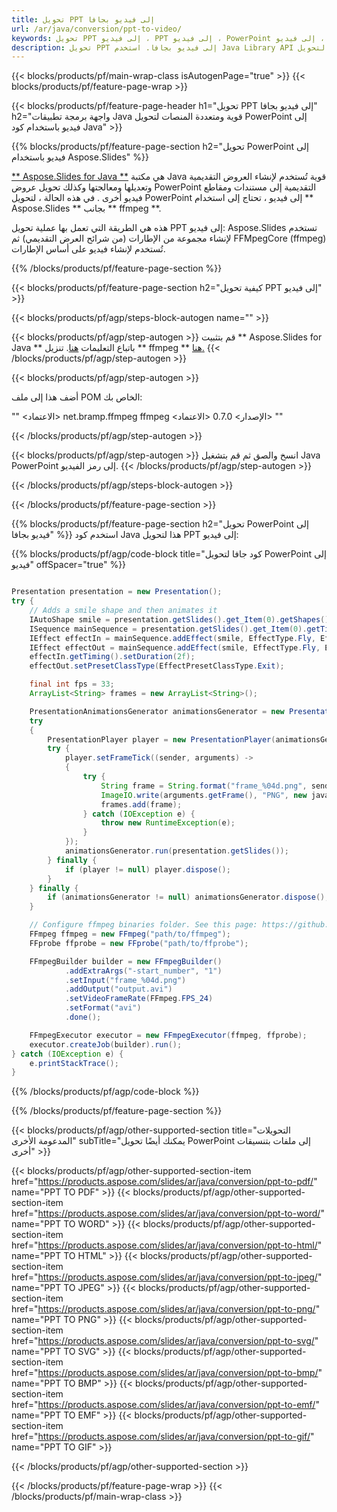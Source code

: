 ```yaml
---
title: تحويل PPT إلى فيديو بجافا
url: /ar/java/conversion/ppt-to-video/
keywords: تحويل PPT إلى فيديو ، PPT إلى فيديو ، PowerPoint إلى فيديو ، PPT إلى MP4 ، Java API ، مكتبة Java
description: تحويل PPT إلى فيديو بجافا. استخدم Java Library API لتحويل PowerPoint إلى فيديو
---
```


{{< blocks/products/pf/main-wrap-class isAutogenPage="true" >}}
{{< blocks/products/pf/feature-page-wrap >}}

{{< blocks/products/pf/feature-page-header h1="تحويل PPT إلى فيديو بجافا" h2="واجهة برمجة تطبيقات Java قوية ومتعددة المنصات لتحويل PowerPoint إلى فيديو باستخدام كود Java" >}}

{{% blocks/products/pf/feature-page-section h2="تحويل PowerPoint إلى فيديو باستخدام Aspose.Slides" %}}

[** Aspose.Slides for Java **](https://products.aspose.com/slides/ar/java/) هي مكتبة Java قوية تُستخدم لإنشاء العروض التقديمية وتعديلها ومعالجتها وكذلك تحويل عروض PowerPoint التقديمية إلى مستندات ومقاطع فيديو أخرى . في هذه الحالة ، لتحويل PowerPoint إلى فيديو ، تحتاج إلى استخدام ** Aspose.Slides ** بجانب ** ffmpeg **.

هذه هي الطريقة التي تعمل بها عملية تحويل PPT إلى فيديو: Aspose.Slides تستخدم لإنشاء مجموعة من الإطارات (من شرائح العرض التقديمي) ثم FFMpegCore (ffmpeg) تُستخدم لإنشاء فيديو على أساس الإطارات.

{{% /blocks/products/pf/feature-page-section %}}

{{< blocks/products/pf/feature-page-section  h2="كيفية تحويل PPT إلى فيديو" >}}

{{< blocks/products/pf/agp/steps-block-autogen name="" >}}

{{< blocks/products/pf/agp/step-autogen >}}
قم بتثبيت ** Aspose.Slides for Java ** باتباع التعليمات [هنا](https://docs.aspose.com/slides/java/installation/). تنزيل ** ffmpeg ** [هنا.](https://ffmpeg.org/download.html)
{{< /blocks/products/pf/agp/step-autogen >}}

{{< blocks/products/pf/agp/step-autogen >}}

أضف هذا إلى ملف POM الخاص بك:

""
   <الاعتماد>
     <groupId> net.bramp.ffmpeg </groupId>
     <artifactId> ffmpeg </artifactId>
     <الإصدار> 0.7.0 </version>
   <الاعتماد>
""

{{< /blocks/products/pf/agp/step-autogen >}}

{{< blocks/products/pf/agp/step-autogen >}}
انسخ والصق ثم قم بتشغيل Java PowerPoint إلى رمز الفيديو.
{{< /blocks/products/pf/agp/step-autogen >}}

{{< /blocks/products/pf/agp/steps-block-autogen >}}

{{< /blocks/products/pf/feature-page-section >}}

{{% blocks/products/pf/feature-page-section  h2="تحويل PowerPoint إلى فيديو بجافا" %}}
استخدم كود Java هذا لتحويل PPT إلى فيديو:

{{% blocks/products/pf/agp/code-block title="كود جافا لتحويل PowerPoint إلى فيديو" offSpacer="true" %}}
```java

Presentation presentation = new Presentation();
try {
    // Adds a smile shape and then animates it
    IAutoShape smile = presentation.getSlides().get_Item(0).getShapes().addAutoShape(ShapeType.SmileyFace, 110, 20, 500, 500);
    ISequence mainSequence = presentation.getSlides().get_Item(0).getTimeline().getMainSequence();
    IEffect effectIn = mainSequence.addEffect(smile, EffectType.Fly, EffectSubtype.TopLeft, EffectTriggerType.AfterPrevious);
    IEffect effectOut = mainSequence.addEffect(smile, EffectType.Fly, EffectSubtype.BottomRight, EffectTriggerType.AfterPrevious);
    effectIn.getTiming().setDuration(2f);
    effectOut.setPresetClassType(EffectPresetClassType.Exit);

    final int fps = 33;
    ArrayList<String> frames = new ArrayList<String>();

    PresentationAnimationsGenerator animationsGenerator = new PresentationAnimationsGenerator(presentation);
    try
    {
        PresentationPlayer player = new PresentationPlayer(animationsGenerator, fps);
        try {
            player.setFrameTick((sender, arguments) ->
            {
                try {
                    String frame = String.format("frame_%04d.png", sender.getFrameIndex());
                    ImageIO.write(arguments.getFrame(), "PNG", new java.io.File(frame));
                    frames.add(frame);
                } catch (IOException e) {
                    throw new RuntimeException(e);
                }
            });
            animationsGenerator.run(presentation.getSlides());
        } finally {
            if (player != null) player.dispose();
        }
    } finally {
        if (animationsGenerator != null) animationsGenerator.dispose();
    }

    // Configure ffmpeg binaries folder. See this page: https://github.com/rosenbjerg/FFMpegCore#installation
    FFmpeg ffmpeg = new FFmpeg("path/to/ffmpeg");
    FFprobe ffprobe = new FFprobe("path/to/ffprobe");

    FFmpegBuilder builder = new FFmpegBuilder()
            .addExtraArgs("-start_number", "1")
            .setInput("frame_%04d.png")
            .addOutput("output.avi")
            .setVideoFrameRate(FFmpeg.FPS_24)
            .setFormat("avi")
            .done();

    FFmpegExecutor executor = new FFmpegExecutor(ffmpeg, ffprobe);
    executor.createJob(builder).run();
} catch (IOException e) {
    e.printStackTrace();
}
```
{{% /blocks/products/pf/agp/code-block %}}

{{% /blocks/products/pf/feature-page-section %}}

{{< blocks/products/pf/agp/other-supported-section title="التحويلات المدعومة الأخرى" subTitle="يمكنك أيضًا تحويل PowerPoint إلى ملفات بتنسيقات أخرى" >}}

{{< blocks/products/pf/agp/other-supported-section-item href="https://products.aspose.com/slides/ar/java/conversion/ppt-to-pdf/" name="PPT TO PDF" >}}
{{< blocks/products/pf/agp/other-supported-section-item href="https://products.aspose.com/slides/ar/java/conversion/ppt-to-word/" name="PPT TO WORD" >}}
{{< blocks/products/pf/agp/other-supported-section-item href="https://products.aspose.com/slides/ar/java/conversion/ppt-to-html/" name="PPT TO HTML" >}}
{{< blocks/products/pf/agp/other-supported-section-item href="https://products.aspose.com/slides/ar/java/conversion/ppt-to-jpeg/" name="PPT TO JPEG" >}}
{{< blocks/products/pf/agp/other-supported-section-item href="https://products.aspose.com/slides/ar/java/conversion/ppt-to-png/" name="PPT TO PNG" >}}
{{< blocks/products/pf/agp/other-supported-section-item href="https://products.aspose.com/slides/ar/java/conversion/ppt-to-svg/" name="PPT TO SVG" >}}
{{< blocks/products/pf/agp/other-supported-section-item href="https://products.aspose.com/slides/ar/java/conversion/ppt-to-bmp/" name="PPT TO BMP" >}}
{{< blocks/products/pf/agp/other-supported-section-item href="https://products.aspose.com/slides/ar/java/conversion/ppt-to-emf/" name="PPT TO EMF" >}}
{{< blocks/products/pf/agp/other-supported-section-item href="https://products.aspose.com/slides/ar/java/conversion/ppt-to-gif/" name="PPT TO GIF" >}}

{{< /blocks/products/pf/agp/other-supported-section >}}

{{< /blocks/products/pf/feature-page-wrap >}}
{{< /blocks/products/pf/main-wrap-class >}}